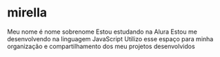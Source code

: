 # mirella
Meu nome é nome sobrenome  Estou estudando na Alura Estou me desenvolvendo na linguagem JavaScript Utilizo esse espaço para minha organização e compartilhamento dos meu projetos desenvolvidos
